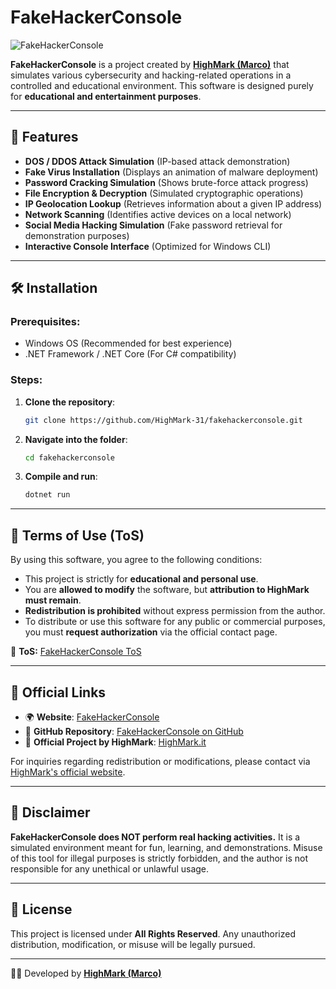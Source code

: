 # FakeHackerConsole

![FakeHackerConsole](http://fakehackerconsole.chickenkiller.com/img/screenshot2.png)

**FakeHackerConsole** is a project created by **[HighMark (Marco)](https://highmark.it/)** that simulates various cybersecurity and hacking-related operations in a controlled and educational environment. This software is designed purely for **educational and entertainment purposes**.

---

## 🚀 Features
- **DOS / DDOS Attack Simulation** (IP-based attack demonstration)
- **Fake Virus Installation** (Displays an animation of malware deployment)
- **Password Cracking Simulation** (Shows brute-force attack progress)
- **File Encryption & Decryption** (Simulated cryptographic operations)
- **IP Geolocation Lookup** (Retrieves information about a given IP address)
- **Network Scanning** (Identifies active devices on a local network)
- **Social Media Hacking Simulation** (Fake password retrieval for demonstration purposes)
- **Interactive Console Interface** (Optimized for Windows CLI)

---

## 🛠 Installation
### Prerequisites:
- Windows OS (Recommended for best experience)
- .NET Framework / .NET Core (For C# compatibility)

### Steps:
1. **Clone the repository**:
   ```sh
   git clone https://github.com/HighMark-31/fakehackerconsole.git
   ```
2. **Navigate into the folder**:
   ```sh
   cd fakehackerconsole
   ```
3. **Compile and run**:
   ```sh
   dotnet run
   ```

---

## 📜 Terms of Use (ToS)
By using this software, you agree to the following conditions:
- This project is strictly for **educational and personal use**.
- You are **allowed to modify** the software, but **attribution to HighMark must remain**.
- **Redistribution is prohibited** without express permission from the author.
- To distribute or use this software for any public or commercial purposes, you must **request authorization** via the official contact page.

🔗 **ToS:** [FakeHackerConsole ToS](http://fakehackerconsole.chickenkiller.com/tos)

---

## 📡 Official Links
- 🌍 **Website**: [FakeHackerConsole](http://fakehackerconsole.chickenkiller.com/)
- 🔗 **GitHub Repository**: [FakeHackerConsole on GitHub](https://github.com/HighMark-31/fakehackerconsole)
- 🛒 **Official Project by HighMark**: [HighMark.it](https://highmark.it/)

For inquiries regarding redistribution or modifications, please contact via [HighMark's official website](https://shop.highmark.it/).

---

## 📌 Disclaimer
**FakeHackerConsole does NOT perform real hacking activities.** It is a simulated environment meant for fun, learning, and demonstrations. Misuse of this tool for illegal purposes is strictly forbidden, and the author is not responsible for any unethical or unlawful usage.

---

## 📖 License
This project is licensed under **All Rights Reserved**. Any unauthorized distribution, modification, or misuse will be legally pursued.

---

👨‍💻 Developed by [**HighMark (Marco)**](https://highmark.it/)
